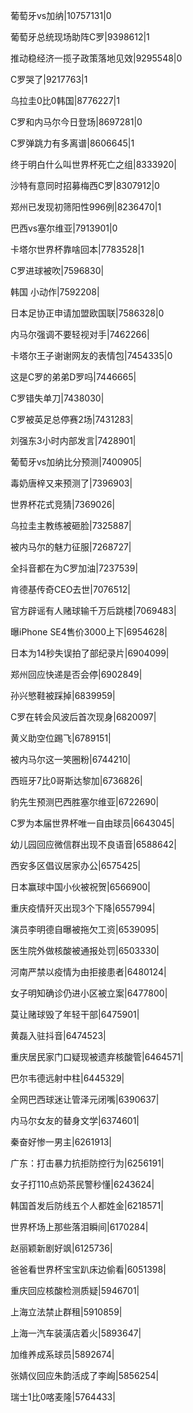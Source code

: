葡萄牙vs加纳|10757131|0

葡萄牙总统现场助阵C罗|9398612|1

推动稳经济一揽子政策落地见效|9295548|0

C罗哭了|9217763|1

乌拉圭0比0韩国|8776227|1

C罗和内马尔今日登场|8697281|0

C罗弹跳力有多离谱|8606645|1

终于明白什么叫世界杯死亡之组|8333920|

沙特有意同时招募梅西C罗|8307912|0

郑州已发现初筛阳性996例|8236470|1

巴西vs塞尔维亚|7913901|0

卡塔尔世界杯靠啥回本|7783528|1

C罗进球被吹|7596830|

韩国 小动作|7592208|

日本足协正申请加盟欧国联|7586328|0

内马尔强调不要轻视对手|7462266|

卡塔尔王子谢谢网友的表情包|7454335|0

这是C罗的弟弟D罗吗|7446665|

C罗错失单刀|7438030|

C罗被英足总停赛2场|7431283|

刘强东3小时内部发言|7428901|

葡萄牙vs加纳比分预测|7400905|

毒奶唐梓又来预测了|7396903|

世界杯花式竞猜|7369026|

乌拉圭主教练被砸脸|7325887|

被内马尔的魅力征服|7268727|

全抖音都在为C罗加油|7237539|

肯德基传奇CEO去世|7076512|

官方辟谣有人赌球输千万后跳楼|7069483|

曝iPhone SE4售价3000上下|6954628|

日本为14秒失误拍了部纪录片|6904099|

郑州回应快递是否会停|6902849|

孙兴慜鞋被踩掉|6839959|

C罗在转会风波后首次现身|6820097|

黄义助空位踢飞|6789151|

被内马尔这一笑圈粉|6744210|

西班牙7比0哥斯达黎加|6736826|

豹先生预测巴西胜塞尔维亚|6722690|

C罗为本届世界杯唯一自由球员|6643045|

幼儿园回应微信群出现不良语音|6588642|

西安多区倡议居家办公|6575425|

日本赢球中国小伙被祝贺|6566900|

重庆疫情歼灭出现3个下降|6557994|

演员李明德自曝被拖欠工资|6539095|

医生院外做核酸被通报处罚|6503330|

河南严禁以疫情为由拒接患者|6480124|

女子明知确诊仍进小区被立案|6477800|

莫让赌球毁了年轻干部|6475901|

黄磊入驻抖音|6474523|

重庆居民家门口疑现被遗弃核酸管|6464571|

巴尔韦德远射中柱|6445329|

全网巴西球迷让管泽元闭嘴|6390637|

内马尔女友的替身文学|6374601|

秦奋好惨一男主|6261913|

广东：打击暴力抗拒防控行为|6256191|

女子打110点奶茶民警秒懂|6243624|

韩国首发后防线五个人都姓金|6218571|

世界杯场上那些落泪瞬间|6170284|

赵丽颖新剧好飒|6125736|

爸爸看世界杯宝宝趴床边偷看|6051398|

重庆回应核酸检测质疑|5946701|

上海立法禁止群租|5910859|

上海一汽车装潢店着火|5893647|

加维养成系球员|5892674|

张婧仪回应朱韵活成了李峋|5856254|

瑞士1比0喀麦隆|5764433|

